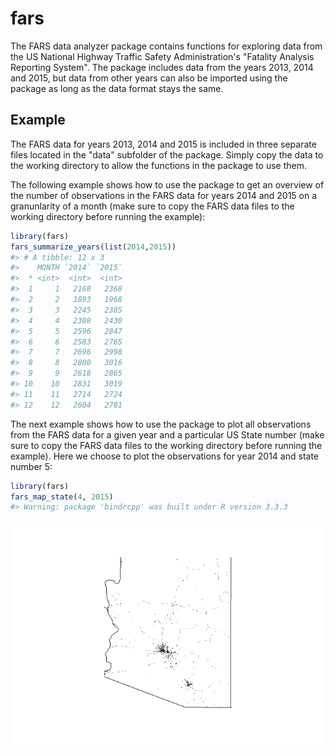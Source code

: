 <!-- README.md is generated from README.Rmd. Please edit that file -->
fars
====

The FARS data analyzer package contains functions for exploring data from the US National Highway Traffic Safety Administration's "Fatality Analysis Reporting System". The package includes data from the years 2013, 2014 and 2015, but data from other years can also be imported using the package as long as the data format stays the same.

Example
-------

The FARS data for years 2013, 2014 and 2015 is included in three separate files located in the "data" subfolder of the package. Simply copy the data to the working directory to allow the functions in the package to use them.

The following example shows how to use the package to get an overview of the number of observations in the FARS data for years 2014 and 2015 on a granunlarity of a month (make sure to copy the FARS data files to the working directory before running the example):

``` r
library(fars)
fars_summarize_years(list(2014,2015))
#> # A tibble: 12 x 3
#>    MONTH `2014` `2015`
#>  * <int>  <int>  <int>
#>  1     1   2168   2368
#>  2     2   1893   1968
#>  3     3   2245   2385
#>  4     4   2308   2430
#>  5     5   2596   2847
#>  6     6   2583   2765
#>  7     7   2696   2998
#>  8     8   2800   3016
#>  9     9   2618   2865
#> 10    10   2831   3019
#> 11    11   2714   2724
#> 12    12   2604   2781
```

The next example shows how to use the package to plot all observations from the FARS data for a given year and a particular US State number (make sure to copy the FARS data files to the working directory before running the example). Here we choose to plot the observations for year 2014 and state number 5:

``` r
library(fars)
fars_map_state(4, 2015)
#> Warning: package 'bindrcpp' was built under R version 3.3.3
```

![](README-example%20plot-1.png)
